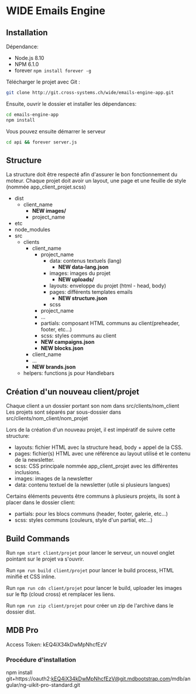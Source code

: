 # WIDE Emails Engine

## Installation

Dépendance: 
  - Node.js 8.10
  - NPM 6.1.0
  - forever `npm install forever -g`


Télécharger le projet avec Git :

```bash
git clone http://git.cross-systems.ch/wide/emails-engine-app.git
```

Ensuite, ouvrir le dossier et installer les dépendances:

```bash
cd emails-engine-app
npm install
```

Vous pouvez ensuite démarrer le serveur

```bash
cd api && forever server.js
```

## Structure

La structure doit être respecté afin d'assurer le bon fonctionnement du moteur.
Chaque projet doit avoir un layout, une page et une feuille de style (nommée app_client_projet.scss)

- dist
  + client_name
    * **NEW images/**
    * project_name
- etc
- node_modules
- src
  - clients
    * client_name
      - project_name
        + data: contenus textuels (lang)
          * **NEW data-lang.json**
        + images: images du projet
          * **NEW uploads/**
        + layouts: enveloppe du projet (html - head, body)
        + pages: différents templates emails
          * **NEW structure.json**
        + scss
      - project_name
      - ...
      - partials: composant HTML communs au client(preheader, footer, etc...)
      - scss: styles communs au client
      - **NEW campaigns.json**
      - **NEW blocks.json**
    * client_name
    * ...
    * **NEW brands.json**
  - helpers: functions js pour Handlebars


## Création d'un nouveau client/projet

Chaque client a un dossier portant son nom dans src/clients/nom_client <br>
Les projets sont séparés par sous-dossier dans src/clients/nom_client/nom_projet

Lors de la création d'un nouveau projet, il est impératif de suivre cette structure:<br>
- layouts: fichier HTML avec la structure head, body + appel de la CSS.
- pages: fichier(s) HTML avec une référence au layout utilisé et le contenu de la newsletter.
- scss: CSS principale nommée app_client_projet avec les différentes inclusions.
- images: images de la newsletter
- data: contenu textuel de la newsletter (utile si plusieurs langues)

Certains éléments peuvents être communs à plusieurs projets, ils sont à placer dans le dossier client:
- partials: pour les blocs communs (header, footer, galerie, etc...)
- scss: styles communs (couleurs, style d'un partial, etc...)


## Build Commands

Run `npm start client/projet` pour lancer le serveur, un nouvel onglet pointant sur le projet va s'ouvrir.

Run `npm run build client/projet` pour lancer le build process, HTML minifié et CSS inline.

Run `npm run cdn client/projet` pour lancer le build, uploader les images sur le ftp (cloud cross) et remplacer les liens. 

Run `npm run zip client/projet` pour créer un zip de l'archive dans le dossier dist.

## MDB Pro

Access Token: kEQ4iX34kDwMpNhcfEzV

### Procédure d'installation

npm install git+https://oauth2:kEQ4iX34kDwMpNhcfEzV@git.mdbootstrap.com/mdb/angular/ng-uikit-pro-standard.git